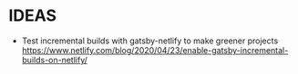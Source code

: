 # IDEAS

- Test incremental builds with gatsby-netlify to make greener projects https://www.netlify.com/blog/2020/04/23/enable-gatsby-incremental-builds-on-netlify/
